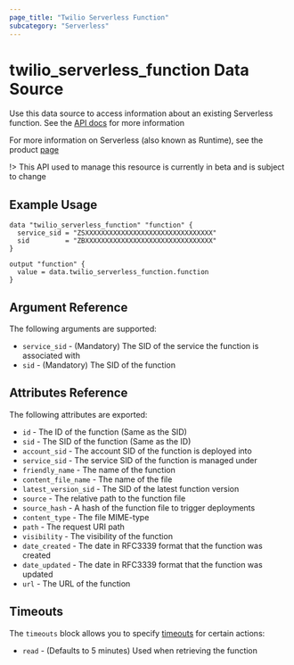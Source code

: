 ```yaml
---
page_title: "Twilio Serverless Function"
subcategory: "Serverless"
---
```


# twilio_serverless_function Data Source

Use this data source to access information about an existing Serverless function. See the [API docs](https://www.twilio.com/docs/runtime/functions-assets-api/api/function) for more information

For more information on Serverless (also known as Runtime), see the product [page](https://www.twilio.com/runtime)

!> This API used to manage this resource is currently in beta and is subject to change

## Example Usage

```hcl
data "twilio_serverless_function" "function" {
  service_sid = "ZSXXXXXXXXXXXXXXXXXXXXXXXXXXXXXXXX"
  sid         = "ZBXXXXXXXXXXXXXXXXXXXXXXXXXXXXXXXX"
}

output "function" {
  value = data.twilio_serverless_function.function
}
```

## Argument Reference

The following arguments are supported:

- `service_sid` - (Mandatory) The SID of the service the function is associated with
- `sid` - (Mandatory) The SID of the function

## Attributes Reference

The following attributes are exported:

- `id` - The ID of the function (Same as the SID)
- `sid` - The SID of the function (Same as the ID)
- `account_sid` - The account SID of the function is deployed into
- `service_sid` - The service SID of the function is managed under
- `friendly_name` - The name of the function
- `content_file_name` - The name of the file
- `latest_version_sid` - The SID of the latest function version
- `source` - The relative path to the function file
- `source_hash` - A hash of the function file to trigger deployments
- `content_type` - The file MIME-type
- `path` - The request URI path
- `visibility` - The visibility of the function
- `date_created` - The date in RFC3339 format that the function was created
- `date_updated` - The date in RFC3339 format that the function was updated
- `url` - The URL of the function

## Timeouts

The `timeouts` block allows you to specify [timeouts](https://www.terraform.io/docs/configuration/resources.html#timeouts) for certain actions:

- `read` - (Defaults to 5 minutes) Used when retrieving the function
